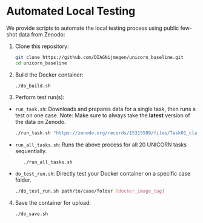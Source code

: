 # Automated Local Testing  
We provide scripts to automate the local testing process using public few-shot data from Zenodo:

1. Clone this repository:
   ```bash
   git clone https://github.com/DIAGNijmegen/unicorn_baseline.git
   cd unicorn_baseline
   ```
2. Build the Docker container:
   ```
   ./do_build.sh
   ```
3. Perform test run(s):

- `run_task.sh`: Downloads and prepares data for a single task, then runs a test on one case. Note: Make sure to always take the **latest** version of the data on Zenodo.
   
   ```bash 
   ./run_task.sh "https://zenodo.org/records/15315589/files/Task01_classifying_he_prostate_biopsies_into_isup_scores.zip"
   ```
- `run_all_tasks.sh`: Runs the above process for all 20 UNICORN tasks sequentially.   
   ```bash
      ./run_all_tasks.sh  
   ```
- `do_test_run.sh`: Directly test your Docker container on a specific case folder. 
  
   ```bash
  ./do_test_run.sh path/to/case/folder [docker_image_tag]
  ```

4. Save the container for upload:
   ```bash
   ./do_save.sh
   ```